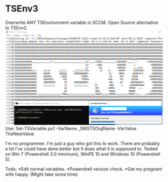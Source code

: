 # TSEnv3
Overwrite ANY TSEnvironment variable in SCCM.
Open Source alternative to TSEnv2.
![alt text](https://raw.githubusercontent.com/MattiasC85/TSEnv3/master/TSEnv3_2.png)
Use:
Set-TSVariable.ps1 -VarName _SMSTSOrgName -VarValue TheNewValue

I'm no programmer. I'm just a guy who got this to work.
There are probably a lot I've could have done better but it does what it is supposed to.
Tested on Win 7 (Powershell 3.0 minimum), WinPE 10 and Windows 10 (Powershell 5).

Todo: 
*Edit normal variables.
*Powershell version check.
*Get my pregnant wife happy. (Might take some time)
